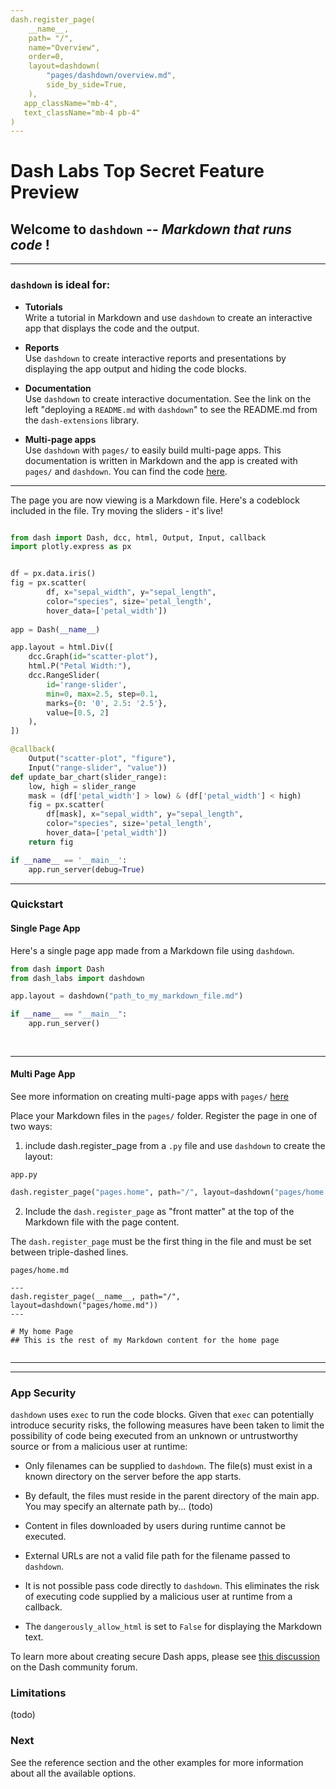 ```yaml
---
dash.register_page(
    __name__,
    path= "/",
    name="Overview",
    order=0,
    layout=dashdown(
        "pages/dashdown/overview.md",
        side_by_side=True,        
    ),
   app_className="mb-4",
   text_className="mb-4 pb-4"
)
---
```


# Dash Labs Top Secret Feature Preview



## Welcome to `dashdown` -- _Markdown that runs code_ !

-------

### `dashdown` is ideal for:  

 - __Tutorials__  
Write a tutorial in Markdown and use `dashdown` to create an interactive app that displays the code and the output.  


 - __Reports__    
Use `dashdown` to create interactive reports and presentations by displaying the app output and hiding the code blocks.  


 - __Documentation__  
Use `dashdown` to create interactive documentation.  See the link on the left "deploying a `README.md` with `dashdown`" to
see the README.md from the `dash-extensions` library.  

 - __Multi-page apps__  
Use `dashdown` with `pages/` to easily build multi-page apps.  This documentation is written in Markdown and the app
is created with `pages/` and `dashdown`. You can find the code [here]().  



------------

The page you are now viewing is a Markdown file.  Here's a codeblock included in the file. 
Try moving the sliders  - it's live!


```python

from dash import Dash, dcc, html, Output, Input, callback
import plotly.express as px


df = px.data.iris()
fig = px.scatter(
        df, x="sepal_width", y="sepal_length",
        color="species", size='petal_length',
        hover_data=['petal_width'])
        
app = Dash(__name__)

app.layout = html.Div([
    dcc.Graph(id="scatter-plot"),
    html.P("Petal Width:"),
    dcc.RangeSlider(
        id='range-slider',
        min=0, max=2.5, step=0.1,
        marks={0: '0', 2.5: '2.5'},
        value=[0.5, 2]
    ),
])

@callback(
    Output("scatter-plot", "figure"),
    Input("range-slider", "value"))
def update_bar_chart(slider_range):
    low, high = slider_range
    mask = (df['petal_width'] > low) & (df['petal_width'] < high)
    fig = px.scatter(
        df[mask], x="sepal_width", y="sepal_length",
        color="species", size='petal_length',
        hover_data=['petal_width'])
    return fig

if __name__ == '__main__':
    app.run_server(debug=True)


```
-----------


### Quickstart  


#### Single Page App  

Here's a single page app made from a Markdown file using `dashdown`. 


```python exec-code-false side-by-side-false
from dash import Dash
from dash_labs import dashdown

app.layout = dashdown("path_to_my_markdown_file.md")

if __name__ == "__main__":
    app.run_server()
    
    
```
-----------

#### Multi Page App

See more information on creating multi-page apps with `pages/` [here]()

Place your Markdown files in the `pages/` folder.  Register the page in one of two ways: 

1) include dash.register_page from a `.py` file and use `dashdown` to create the layout:

`app.py`
``` python exec-code-false clipboard-false side-by-side-false
dash.register_page("pages.home", path="/", layout=dashdown("pages/home.md"))
```

2) Include the `dash.register_page` as "front matter" at the top of the Markdown file with the page content.

The `dash.register_page` must be the first thing in the file and must be set between triple-dashed lines. 

`pages/home.md`
```text exec-code-false clipboard-false side-by-side-false
---
dash.register_page(__name__, path="/", layout=dashdown("pages/home.md"))
---

# My home Page
## This is the rest of my Markdown content for the home page


```

---------
--------

### App Security

`dashdown` uses `exec` to run the code blocks. Given that `exec` can potentially introduce security
risks, the following measures have been taken to limit the possibility of code being executed from an
unknown or untrustworthy source or from a malicious user at runtime:

- Only filenames can be supplied to `dashdown`. The file(s) must exist in a known directory on the 
server before the app starts. 

- By default, the files must reside in the parent directory of the main app.  You may specify an alternate
path by... (todo)

- Content in files downloaded by users during runtime cannot be executed.

- External URLs are not a valid file path for the filename passed to `dashdown`.

- It is not possible pass code directly to `dashdown`. This eliminates the risk of executing code supplied
by a malicious user at runtime from a callback.

- The `dangerously_allow_html` is set to `False` for displaying the Markdown text. 

To learn more about creating secure Dash apps, please see [this discussion](https://community.plotly.com/t/writing-secure-dash-apps-community-thread/54619/)
on the Dash community forum.

### Limitations
(todo)

### Next 

See the reference section and the other examples for more information about all the available options.